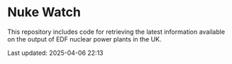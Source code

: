 # Nuke Watch

This repository includes code for retrieving the latest information available on the output of EDF nuclear power plants in the UK.

Last updated: 2025-04-06 22:13
